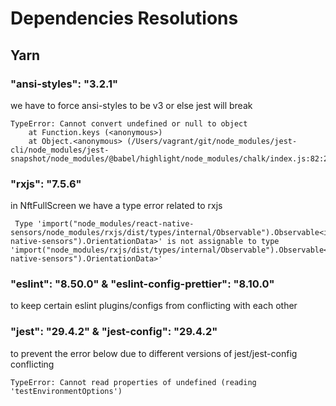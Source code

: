 # Dependencies Resolutions

## Yarn

### "ansi-styles": "3.2.1"

we have to force ansi-styles to be v3 or else jest will break

```
TypeError: Cannot convert undefined or null to object
    at Function.keys (<anonymous>)
    at Object.<anonymous> (/Users/vagrant/git/node_modules/jest-cli/node_modules/jest-snapshot/node_modules/@babel/highlight/node_modules/chalk/index.js:82:28)
```

### "rxjs": "7.5.6"

in NftFullScreen we have a type error related to rxjs

```
 Type 'import("node_modules/react-native-sensors/node_modules/rxjs/dist/types/internal/Observable").Observable<import("react-native-sensors").OrientationData>' is not assignable to type 'import("node_modules/rxjs/dist/types/internal/Observable").Observable<import("react-native-sensors").OrientationData>'
 ```

### "eslint": "8.50.0" & "eslint-config-prettier": "8.10.0"

to keep certain eslint plugins/configs from conflicting with each other

    
### "jest": "29.4.2" & "jest-config": "29.4.2"

to prevent the error below due to different versions of jest/jest-config conflicting

```
TypeError: Cannot read properties of undefined (reading 'testEnvironmentOptions')
```
